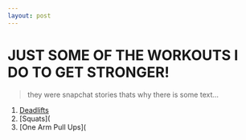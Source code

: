 ```yaml
---
layout: post
---
```


# JUST SOME OF THE WORKOUTS I DO TO GET STRONGER! 
> they were snapchat stories thats why there is some text...

1. [Deadlifts](https://www.flickr.com/apps/video/stewart.swf)
2. [Squats](
3. [One Arm Pull Ups](

